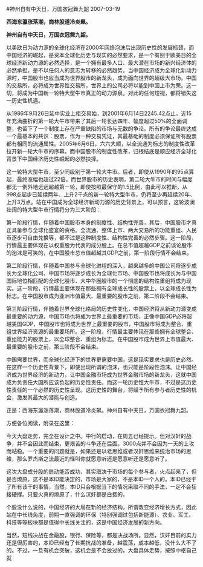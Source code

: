 #神州自有中天日，万国衣冠舞九韶
2007-03-19


**西海东瀛涨落潮，商林股道冷炎飙。**


**神州自有中天日，万国衣冠舞九韶。**


 


以美欧日为动力源的全球化经济在2000年网络泡沫后出现历史性的发展瓶颈，而中国经济的崛起，是资本全球化历史与现实的必然要求，是一个有别于欧美日的全球经济新动力源的必然选择，是一个拥有最多人口、最大潜在市场的新兴经济体的必然承担，是不以任何人的意志为转移的必然趋势。当中国经济成为全球化新动力源时，中国股市也应当成为世界股市的新龙头，成为面向世界的超级大市场。中国的交易所，必将成为世界性交易所，世界上的公司必将以能到中国上市为荣。这一切，将成为中国新一轮特大型牛市真正的动力源泉。对此的任何短视，都将错失这一历史性机遇。


 


从1986年9月26日延中实业上柜交易始，到2001年6月14日2245.42点止，近15年充满曲折的第一轮大牛市带来了其后一轮长达四年、幅度超过50%的全面调整，也留下了一个制度上存在严重缺陷的市场与无数的争论。所有的争论最终达成一个最基本的共识：股票，作为一种交易凭证，其最基础的制度必须保证所有股票都有相同的流通属性。2005年6月6日，六六大顺，以全流通为标志的制度性改革拉开新一轮大牛市的序幕。而中国股市的制度性改革，归根结底是顺应经济全球化背景下中国经济历史性崛起的必然抉择。


 


这一轮特大型牛市，至少同级别于第一轮大牛市。后者，即使从1990年的95点算起，最终涨幅也超过22倍。而世界股市的历史表明，第二轮大牛市的时间与幅度都无一例外地远远超越第一轮，即使按照最保守的1.5比例，由此可以推断，从998点起步已延续两年、上升2千点的新一轮特大型牛市，仍将至少再延续20年、上升3万点。站在中国成为全球经济新动力源的历史背景上，可以预言，这轮波澜壮阔的特大型牛市行情将分为三大阶段：


 


第一阶段行情，伴随着中国股市本身的制度性、结构性完善，其后，中国股市才真正具备参与全球化盛宴的资格。全流通、整体上市、两大交易所的功能重组、人民币逐步可自由兑换等，都不过是这种制度性、结构性完善的必然步骤。这一阶段，行情最主要体现在以权重股为代表的成分股上。在总市值超越GDP之前谈论股市的泡沫是可笑的，在中国股市总市值超越其GDP之前，第一阶段行情不会结束。


 


第二阶段行情，伴随着中国参与全球化进程的深入，越来越多的中国公司将逐步成长为全球化公司、中国市场将逐步成长为全球化市场、中国股市也将成长为与中国国际地位相匹配的全球化股市、大中华圈股市的一个彻底的结构性重组将成为现实。这一阶段，行情最主要体现在那些拥有全球成长性的股票上，以全球成长性为标志。在中国股市成为亚洲市值最大、最重要的股市之前，第二阶段不会结束。


 


第三阶段行情，伴随着世界全球化格局的历史性变化，中国经济将从新动力源变成最重要的动力源，中国市场也将成为世界上最重要的市场，正像中国GDP必将超越美国GDP，中国股市也将成为世界上最重要的股市，中国股市将成为整合、重组世界经济资源的最重要场所。这一阶段，行情最主要体现在那些拥有全球整合、重组能力的股票上，以全球整合、重组为标志。在中国股市成为世界上市值最大、最重要的股市之前，第三阶段不会结束。


 


中国需要世界，而全球化经济下的世界更需要中国，这是现实要求也是历史必然。在这样一个历史性背景下，即使出现所谓的泡沫，也只能是阶段性泡沫。让中国经济成为世界经济的新动力，让中国金融市场成为世界金融市场的新龙头，这就中国成为负责任大国所应该负起的历史性责任。而这一轮历史性大牛市，不过是这历史性责任的一个必然的历史性呈现。这历史性的舞台，将赋予所有参与者历史性的机会，激发其最大的潜能与创造。


 


正是：西海东瀛涨落潮，商林股道冷炎飙。神州自有中天日，万国衣冠舞九韶。


 



 


方便各位阅读，附录在这里：


今天大盘走势，完全在设计之中。中行的启动，在周五已经提示。但对汉奸的战争，并不会因此而结束，更艰苦的斗争还在后面。3000点并不会因为一天的上攻而站稳。一个重要的问题就是，如果还是以老思维或者汉奸思维来统治市场的思维，那么罗杰斯之流最近的怪叫你就愿意听还是愿意听还是愿意听了。


这次大盘成分股的启动能否成功，其实取决于市场的每个参与者，火点起来了，但是否燎原，这不是本ID能决定的，市场是大家的，不是本ID一个人的。本ID已经干了所有该干的事情，当然，本ID只会根据当下的情况采取不同的手法，一定不会狂接硬撑。只要火真的燎原了，什么汉奸都是白费的。


个股没什么说的，中国经济的大局在新的经济结构，所谓改变经济增长方式，因此站在中长线角度，前期一直强调的环保（特别强调过包括新能源）、农业、军工、科技等等板块都是值得中长线关注的，这是中国经济发展的新方向。


当然，短线决战在金融股，银行、保险等，都是决战场所。显然，汉奸目前的实力还是很厉害的，本ID已经有了长期抗战的准备，越震荡，成本越低，没什么大不了的。不过，一旦有机会突破，这机会是不会放过的。大盘具体走势，按照中枢自己就